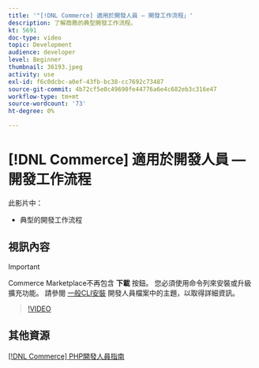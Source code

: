 ```yaml
---
title: '"[!DNL Commerce] 適用於開發人員 — 開發工作流程」'
description: 了解商務的典型開發工作流程。
kt: 5691
doc-type: video
topic: Development
audience: developer
level: Beginner
thumbnail: 36193.jpeg
activity: use
exl-id: f6c0dcbc-a0ef-43fb-bc38-cc7692c73487
source-git-commit: 4b72cf5e0c49690fe44776a6e4c682eb3c316e47
workflow-type: tm+mt
source-wordcount: '73'
ht-degree: 0%

---
```


# [!DNL Commerce] 適用於開發人員 — 開發工作流程

此影片中：

- 典型的開發工作流程

## 視訊內容

>[!IMPORTANT]
>
>Commerce Marketplace不再包含 **下載** 按鈕。 您必須使用命令列來安裝或升級擴充功能。 請參閱 [一般CLI安裝](https://devdocs.magento.com/extensions/install/) 開發人員檔案中的主題，以取得詳細資訊。

>[!VIDEO](https://video.tv.adobe.com/v/36193?quality=12&learn=on)

## 其他資源

[[!DNL Commerce] PHP開發人員指南](https://devdocs.magento.com/guides/v2.4/extension-dev-guide/bk-extension-dev-guide.html)
